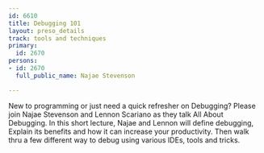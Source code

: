 ```yaml
---
id: 6610
title: Debugging 101
layout: preso_details
track: tools and techniques
primary:
  id: 2670
persons:
- id: 2670
  full_public_name: Najae Stevenson

---
```

New to programming or just need a quick refresher on Debugging? Please join Najae Stevenson and Lennon Scariano as they talk All About Debugging. In this short lecture, Najae and Lennon will define debugging, Explain its benefits and how it can increase your productivity. Then walk thru a few different way to debug using various IDEs, tools and tricks. 